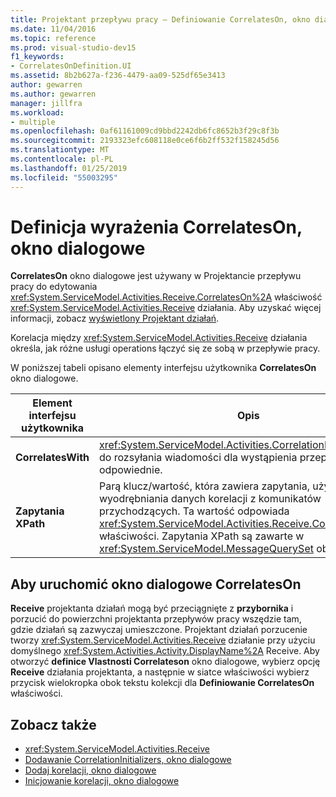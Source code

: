 ```yaml
---
title: Projektant przepływu pracy — Definiowanie CorrelatesOn, okno dialogowe
ms.date: 11/04/2016
ms.topic: reference
ms.prod: visual-studio-dev15
f1_keywords:
- CorrelatesOnDefinition.UI
ms.assetid: 8b2b627a-f236-4479-aa09-525df65e3413
author: gewarren
ms.author: gewarren
manager: jillfra
ms.workload:
- multiple
ms.openlocfilehash: 0af61161009cd9bbd2242db6fc8652b3f29c8f3b
ms.sourcegitcommit: 2193323efc608118e0ce6f6b2ff532f158245d56
ms.translationtype: MT
ms.contentlocale: pl-PL
ms.lasthandoff: 01/25/2019
ms.locfileid: "55003295"
---
```

# <a name="correlateson-definition-dialog-box"></a>Definicja wyrażenia CorrelatesOn, okno dialogowe

**CorrelatesOn** okno dialogowe jest używany w Projektancie przepływu pracy do edytowania <xref:System.ServiceModel.Activities.Receive.CorrelatesOn%2A> właściwość <xref:System.ServiceModel.Activities.Receive> działania. Aby uzyskać więcej informacji, zobacz [wyświetlony Projektant działań](../workflow-designer/receive-activity-designer.md).

Korelacja między <xref:System.ServiceModel.Activities.Receive> działania określa, jak różne usługi operations łączyć się ze sobą w przepływie pracy.

W poniższej tabeli opisano elementy interfejsu użytkownika **CorrelatesOn** okno dialogowe.

|Element interfejsu użytkownika|Opis|
|-|-----------------|
|**CorrelatesWith**|<xref:System.ServiceModel.Activities.CorrelationHandle> Służący do rozsyłania wiadomości dla wystąpienia przepływu pracy odpowiednie.|
|**Zapytania XPath**|Parą klucz/wartość, która zawiera zapytania, używany do wyodrębniania danych korelacji z komunikatów przychodzących. Ta wartość odpowiada <xref:System.ServiceModel.Activities.Receive.CorrelatesOn%2A> właściwości. Zapytania XPath są zawarte w <xref:System.ServiceModel.MessageQuerySet> obiektu.|

## <a name="to-launch-the-correlateson-dialog-box"></a>Aby uruchomić okno dialogowe CorrelatesOn

**Receive** projektanta działań mogą być przeciągnięte z **przybornika** i porzucić do powierzchni projektanta przepływów pracy wszędzie tam, gdzie działań są zazwyczaj umieszczone. Projektant działań porzucenie tworzy <xref:System.ServiceModel.Activities.Receive> działanie przy użyciu domyślnego <xref:System.Activities.Activity.DisplayName%2A> Receive. Aby otworzyć **definice Vlastnosti Correlateson** okno dialogowe, wybierz opcję **Receive** działania projektanta, a następnie w siatce właściwości wybierz przycisk wielokropka obok tekstu kolekcji dla  **Definiowanie CorrelatesOn** właściwości.

## <a name="see-also"></a>Zobacz także

- <xref:System.ServiceModel.Activities.Receive>
- [Dodawanie CorrelationInitializers, okno dialogowe](../workflow-designer/add-correlationinitializers-dialog-box.md)
- [Dodaj korelacji, okno dialogowe](http://msdn.microsoft.com/en-us/9e41a149-e8ab-41b1-8886-ea06a63041b6)
- [Inicjowanie korelacji, okno dialogowe](../workflow-designer/initialize-correlation-dialog-box.md)